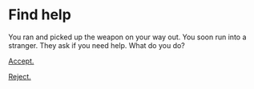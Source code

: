 # Find help
You ran and picked up the weapon on your way out. You soon run into a stranger. They ask if you need help. What do you do?

[Accept.](../trip/go_home.md)

[Reject.](catches_up.md)
